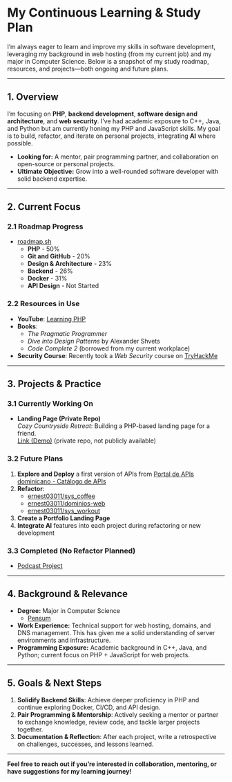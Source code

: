 # My Continuous Learning & Study Plan

I’m always eager to learn and improve my skills in software development, leveraging my background in web hosting (from my current job) and my major in Computer Science. Below is a snapshot of my study roadmap, resources, and projects—both ongoing and future plans.

---

## 1. Overview

I’m focusing on **PHP**, **backend development**, **software design and architecture**, and **web security**. I’ve had academic exposure to C++, Java, and Python but am currently honing my PHP and JavaScript skills. My goal is to build, refactor, and iterate on personal projects, integrating **AI** where possible.

- **Looking for:** A mentor, pair programming partner, and collaboration on open-source or personal projects.
- **Ultimate Objective:** Grow into a well-rounded software developer with solid backend expertise.

---

## 2. Current Focus

### 2.1 Roadmap Progress
- [roadmap.sh](https://roadmap.sh/)
  - **PHP** - 50%  
  - **Git and GitHub** - 20%  
  - **Design & Architecture** - 23%  
  - **Backend** - 26%  
  - **Docker** - 31%  
  - **API Design** - Not Started

### 2.2 Resources in Use
- **YouTube**: [Learning PHP](https://www.youtube.com/playlist?list=PLr3d3QYzkw2xabQRUpcZ_IBk9W50M9pe-)
- **Books**:  
  - *The Pragmatic Programmer*  
  - *Dive into Design Patterns* by Alexander Shvets  
  - *Code Complete 2* (borrowed from my current workplace)
- **Security Course**: Recently took a *Web Security* course on [TryHackMe](https://tryhackme.com/)

---

## 3. Projects & Practice

### 3.1 Currently Working On
- **Landing Page (Private Repo)**  
  *Cozy Countryside Retreat*: Building a PHP-based landing page for a friend.  
  [Link (Demo)](https://hc.manueldjs.online/) (private repo, not publicly available)

### 3.2 Future Plans
1. **Explore and Deploy** a first version of APIs from [Portal de APIs dominicano - Catálogo de APIs](https://developer.digital.gob.do/apis)  
2. **Refactor**:  
   - [ernest03011/sys_coffee](https://github.com/ernest03011/sys_coffee)  
   - [ernest03011/dominios-web](https://github.com/ernest03011/dominios-web)  
   - [ernest03011/sys_workout](https://github.com/ernest03011/sys_workout/tree/master)  
3. **Create a Portfolio Landing Page**  
4. **Integrate AI** features into each project during refactoring or new development

### 3.3 Completed (No Refactor Planned)
- [Podcast Project](https://pod.manueldjs.online/)

---

## 4. Background & Relevance

- **Degree:** Major in Computer Science  
  - [Pensum](https://soft.uasd.edu.do/PensumGrado/?periodoV=999999&programa=P-INFO&plan=200820&nivel=GR)  
- **Work Experience:** Technical support for web hosting, domains, and DNS management. This has given me a solid understanding of server environments and infrastructure.  
- **Programming Exposure:** Academic background in C++, Java, and Python; current focus on PHP + JavaScript for web projects.

---

## 5. Goals & Next Steps

1. **Solidify Backend Skills**: Achieve deeper proficiency in PHP and continue exploring Docker, CI/CD, and API design.  
2. **Pair Programming & Mentorship**: Actively seeking a mentor or partner to exchange knowledge, review code, and tackle larger projects together.  
3. **Documentation & Reflection**: After each project, write a retrospective on challenges, successes, and lessons learned.

---

**Feel free to reach out if you’re interested in collaboration, mentoring, or have suggestions for my learning journey!**  
